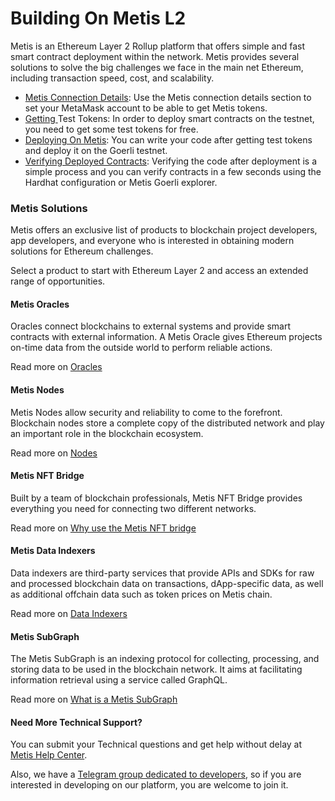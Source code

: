 # Building On Metis L2

Metis is an Ethereum Layer 2 Rollup platform that offers simple and fast smart contract deployment within the network. Metis provides several solutions to solve the big challenges we face in the main net Ethereum, including transaction speed, cost, and scalability.

* [Metis Connection Details](readme/connection-details.md): Use the Metis connection details section to set your MetaMask account to be able to get Metis tokens.
* [Getting ](https://github.com/MetisProtocol/metis-testnet-token?tab=readme-ov-file#how-to-get-the-test-tokens)Test Tokens: In order to deploy smart contracts on the testnet, you need to get some test tokens for free.
* [Deploying On Metis](get-started/deploying-on-metis.md): You can write your code after getting test tokens and deploy it on the Goerli testnet.
* [Verifying Deployed Contracts](get-started/verifying-deployed-contracts.md): Verifying the code after deployment is a simple process and you can verify contracts in a few seconds using the Hardhat configuration or Metis Goerli explorer.

### Metis Solutions <a href="#id-7dc02qqfr79w" id="id-7dc02qqfr79w"></a>

Metis offers an exclusive list of products to blockchain project developers, app developers, and everyone who is interested in obtaining modern solutions for Ethereum challenges.

Select a product to start with Ethereum Layer 2 and access an extended range of opportunities.

#### Metis Oracles <a href="#id-9ciejj5cougz" id="id-9ciejj5cougz"></a>

Oracles connect blockchains to external systems and provide smart contracts with external information. A Metis Oracle gives Ethereum projects on-time data from the outside world to perform reliable actions.

Read more on [Oracles](tools/oracles.md)

#### Metis Nodes <a href="#z11ooy9etr4o" id="z11ooy9etr4o"></a>

Metis Nodes allow security and reliability to come to the forefront. Blockchain nodes store a complete copy of the distributed network and play an important role in the blockchain ecosystem.

Read more on [Nodes](protocol-in-detail/)

#### Metis NFT Bridge <a href="#rxl6s4r87tzi" id="rxl6s4r87tzi"></a>

Built by a team of blockchain professionals, Metis NFT Bridge provides everything you need for connecting two different networks.

Read more on  [Why use the Metis NFT bridge](https://docs.metis.io/dev/bridge/nft-bridge)

#### Metis Data Indexers <a href="#h1ka8epzf8qo" id="h1ka8epzf8qo"></a>

Data indexers are third-party services that provide APIs and SDKs for raw and processed blockchain data on transactions, dApp-specific data, as well as additional offchain data such as token prices on Metis chain.

Read more on [Data Indexers](tools/data-indexers/)

#### Metis SubGraph <a href="#s7n3z5vmr8nt" id="s7n3z5vmr8nt"></a>

The Metis SubGraph is an indexing protocol for collecting, processing, and storing data to be used in the blockchain network. It aims at facilitating information retrieval using a service called GraphQL.

Read more on [What is a Metis SubGraph](tools/the-subgraph.md)

#### Need More Technical Support? <a href="#vl1m2qrsjggl" id="vl1m2qrsjggl"></a>

You can submit your Technical questions and get help without delay at [Metis Help Center](https://metisdao.atlassian.net/servicedesk/customer/portals).

Also, we have a [Telegram group dedicated to developers](https://t.me/metis\_dev), so if you are interested in developing on our platform, you are welcome to join it.

#### &#x20;<a href="#id-2jy0l7vosvdw" id="id-2jy0l7vosvdw"></a>
